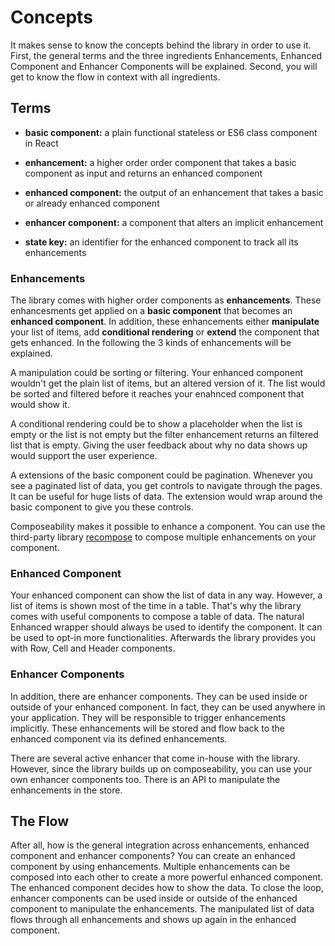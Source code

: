 # Concepts

It makes sense to know the concepts behind the library in order to use it. First, the general terms and the three ingredients Enhancements, Enhanced Component and Enhancer Components will be explained. Second, you will get to know the flow in context with all ingredients.

## Terms

* **basic component:** a plain functional stateless or ES6 class component in React

* **enhancement:** a higher order order component that takes a basic component as input and returns an enhanced component

* **enhanced component:** the output of an enhancement that takes a basic or already enhanced component

* **enhancer component:** a component that alters an implicit enhancement

* **state key:** an identifier for the enhanced component to track all its enhancements

### Enhancements

The library comes with higher order components as **enhancements**. These enhancesments get applied on a **basic component** that becomes an **enhanced component**. In addition, these enhancements either **manipulate** your list of items, add **conditional rendering** or **extend** the component that gets enhanced. In the following the 3 kinds of enhancements will be explained.

A manipulation could be sorting or filtering. Your enhanced component wouldn't get the plain list of items, but an altered version of it. The list would be sorted and filtered before it reaches your enahnced component that would show it.

A conditional rendering could be to show a placeholder when the list is empty or the list is not empty but the filter enhancement returns an filtered list that is empty. Giving the user feedback about why no data shows up would support the user experience.

A extensions of the basic component could be pagination. Whenever you see a paginated list of data, you get controls to navigate through the pages. It can be useful for huge lists of data. The extension would wrap around the basic component to give you these controls.

Composeability makes it possible to enhance a component. You can use the third-party library [recompose](https://github.com/acdlite/recompose) to compose multiple enhancements on your component.

### Enhanced Component

Your enhanced component can show the list of data in any way. However, a list of items is shown most of the time in a table. That's why the library comes with useful components to compose a table of data. The natural Enhanced wrapper should always be used to identify the component. It can be used to opt-in more functionalities. Afterwards the library provides you with Row, Cell and Header components.

### Enhancer Components

In addition, there are enhancer components. They can be used inside or outside of your enhanced component. In fact, they can be used anywhere in your application. They will be responsible to trigger enhancements implicitly. These enhancements will be stored and flow back to the enhanced component via its defined enhancements.

There are several active enhancer that come in-house with the library. However, since the library builds up on composeability, you can use your own enhancer components too. There is an API to manipulate the enhancements in the store.

## The Flow

After all, how is the general integration across enhancements, enhanced component and enhancer components? You can create an enhanced component by using enhancements. Multiple enhancements can be composed into each other to create a more powerful enhanced component. The enhanced component decides how to show the data. To close the loop, enhancer components can be used inside or outside of the enhanced component to manipulate the enhancements. The manipulated list of data flows through all enhancements and shows up again in the enhanced component.
